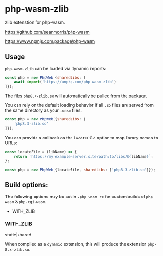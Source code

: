# php-wasm-zlib

zlib extenstion for php-wasm.

https://github.com/seanmorris/php-wasm

https://www.npmjs.com/package/php-wasm

## Usage

`php-wasm-zlib` can be loaded via dynamic imports:

```javascript
const php = new PhpWeb({sharedLibs: [
	await import('https://unpkg.com/php-wasm-zlib')
]});
```

The files `php8.𝑥-zlib.so` will automatically be pulled from the package.

You can rely on the default loading behavior if all `.so` files are served from the same directory as your `.wasm` files.

```javascript
const php = new PhpWeb({sharedLibs: [
	'php8.3-zlib.so'
]});
```

You can provide a callback as the `locateFile` option to map library names to URLs:

```javascript
const locateFile = (libName) => {
	return `https://my-example-server.site/path/to/libs/${libName}`;
};

const php = new PhpWeb({locateFile, sharedLibs: ['php8.3-zlib.so']});
```

## Build options:

The following options may be set in `.php-wasm-rc` for custom builds of `php-wasm` & `php-cgi-wasm`.

* WITH_ZLIB

### WITH_ZLIB

static|shared

When compiled as a `dynamic` extension, this will produce the extension `php-8.x-zlib.so`.
